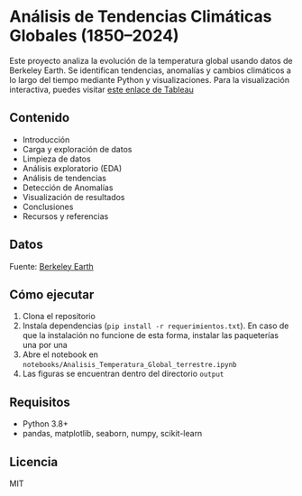 # Análisis de Tendencias Climáticas Globales (1850–2024)

Este proyecto analiza la evolución de la temperatura global usando datos de Berkeley Earth. Se identifican tendencias, anomalías y cambios climáticos a lo largo del tiempo mediante Python y visualizaciones.
Para la visualización interactiva, puedes visitar [este enlace de Tableau](https://public.tableau.com/app/profile/abel.rosales7650/viz/climate_change_global/Dashboard2?publish=yes) 

## Contenido
- Introducción
- Carga y exploración de datos
- Limpieza de datos
- Análisis exploratorio (EDA)
- Análisis de tendencias
- Detección de Anomalías
- Visualización de resultados
- Conclusiones
- Recursos y referencias

## Datos
Fuente: [Berkeley Earth](https://berkeleyearth.org/data/)

## Cómo ejecutar
1. Clona el repositorio
2. Instala dependencias (`pip install -r requerimientos.txt`). En caso de que la instalación no funcione de esta forma, instalar las paqueterías una por una
3. Abre el notebook en `notebooks/Analisis_Temperatura_Global_terrestre.ipynb`
4. Las figuras se encuentran dentro del directorio `output`

## Requisitos
- Python 3.8+
- pandas, matplotlib, seaborn, numpy, scikit-learn

## Licencia
MIT
